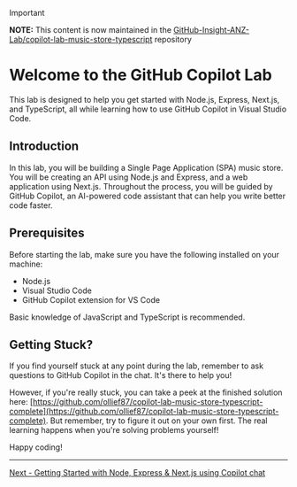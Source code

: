 > [!IMPORTANT]  
> **NOTE:** This content is now maintained in the [GitHub-Insight-ANZ-Lab/copilot-lab-music-store-typescript](https://github.com/GitHub-Insight-ANZ-Lab/copilot-lab-music-store-typescript) repository
>
# Welcome to the GitHub Copilot Lab

This lab is designed to help you get started with Node.js, Express, Next.js, and TypeScript, all while learning how to use GitHub Copilot in Visual Studio Code.

## Introduction

In this lab, you will be building a Single Page Application (SPA) music store. You will be creating an API using Node.js and Express, and a web application using Next.js. Throughout the process, you will be guided by GitHub Copilot, an AI-powered code assistant that can help you write better code faster.

## Prerequisites

Before starting the lab, make sure you have the following installed on your machine:

- Node.js
- Visual Studio Code
- GitHub Copilot extension for VS Code

Basic knowledge of JavaScript and TypeScript is recommended.

## Getting Stuck?

If you find yourself stuck at any point during the lab, remember to ask questions to GitHub Copilot in the chat. It's there to help you!

However, if you're really stuck, you can take a peek at the finished solution here: [https://github.com/ollief87/copilot-lab-music-store-typescript-complete](https://github.com/ollief87/copilot-lab-music-store-typescript-complete). But remember, try to figure it out on your own first. The real learning happens when you're solving problems yourself!

Happy coding!

------------
[Next - Getting Started with Node, Express & Next.js using Copilot chat](./01-Step01.md)
